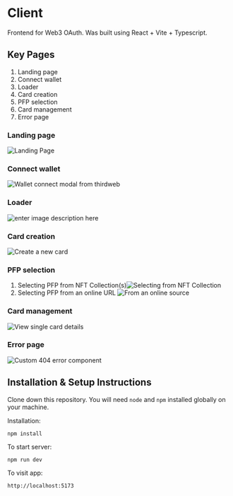 # Client

Frontend for Web3 OAuth. Was built using React + Vite + Typescript.

## Key Pages

1.  Landing page
2.  Connect wallet
3.  Loader
4.  Card creation
5.  PFP selection
6.  Card management
7.  Error page

### Landing page

![Landing Page](https://iili.io/JCtvA9s.jpg)

### Connect wallet

![Wallet connect modal from thirdweb](https://iili.io/JCtvoPI.jpg)

### Loader

![enter image description here](https://iili.io/JCtvnMN.jpg)

### Card creation

![Create a new card](https://iili.io/JCtvRAG.jpg)

### PFP selection

1.  Selecting PFP from NFT Collection(s)![Selecting from NFT Collection](https://iili.io/JCtv5Nf.jpg)
2.  Selecting PFP from an online URL ![From an online source](https://iili.io/JCtv7t4.jpg)

### Card management

![View single card details](https://iili.io/JCtvEl9.jpg)

### Error page

![Custom 404 error component](https://iili.io/JCtv1K7.jpg)

## Installation & Setup Instructions

Clone down this repository. You will need `node` and `npm` installed globally on your machine.

Installation:

    npm install

To start server:

    npm run dev

To visit app:

    http://localhost:5173
